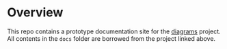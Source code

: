 # Overview

This repo contains a prototype documentation site for the [diagrams](https://github.com/mingrammer/diagrams) project. All contents in the `docs` folder are borrowed from the project linked above.